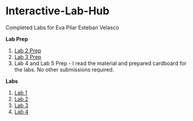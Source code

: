 # Interactive-Lab-Hub

Completed Labs for Eva Pilar Esteban Velasco

**Lab Prep**

1. [Lab 2 Prep](//github.com/evaesteban/IDD-Labs-Prep/blob/master/Lab2Prep.md)
2. [Lab 3 Prep](//github.com/evaesteban/IDD-Labs-Prep/blob/master/Lab3Prep.md)
3. Lab 4 and Lab 5 Prep - I read the material and prepared cardboard for the labs. No other submissions required.

**Labs**

1. [Lab 1](//github.com/evaesteban/IDD-Fa18-Lab1)
2. [Lab 2](//github.com/evaesteban/IDD-Fa19-Lab2)
3. [Lab 3](//github.com/evaesteban/IDD-Fa19-Lab3)
4. [Lab 4](//github.com/evaesteban/IDD-Fa19-Lab4)
